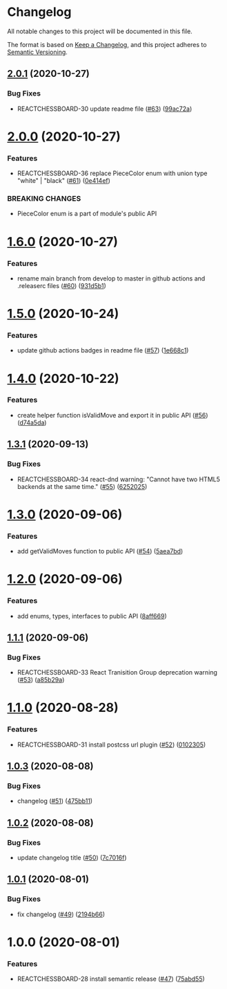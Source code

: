 # Changelog
 All notable changes to this project will be documented in this file.


The format is based on [Keep a Changelog](https://keepachangelog.com/en/1.0.0/),
 and this project adheres to [Semantic Versioning](https://semver.org/spec/v2.0.0.html).

## [2.0.1](https://github.com/ildar-icoosoft/react-chessboard/compare/v2.0.0...v2.0.1) (2020-10-27)


### Bug Fixes

* REACTCHESSBOARD-30 update readme file ([#63](https://github.com/ildar-icoosoft/react-chessboard/issues/63)) ([99ac72a](https://github.com/ildar-icoosoft/react-chessboard/commit/99ac72a796963fadb54a29bb0bf68276f7c60315))

# [2.0.0](https://github.com/ildar-icoosoft/react-chessboard/compare/v1.6.0...v2.0.0) (2020-10-27)


### Features

* REACTCHESSBOARD-36 replace PieceColor enum with union type "white" | "black" ([#61](https://github.com/ildar-icoosoft/react-chessboard/issues/61)) ([0e414ef](https://github.com/ildar-icoosoft/react-chessboard/commit/0e414ef7f5a382d5d6f1bcc3235d7bf4c887ee6e))


### BREAKING CHANGES

* PieceColor enum is a part of module's public API

# [1.6.0](https://github.com/ildar-icoosoft/react-chessboard/compare/v1.5.0...v1.6.0) (2020-10-27)


### Features

* rename main branch from develop to master in github actions and .releaserc files ([#60](https://github.com/ildar-icoosoft/react-chessboard/issues/60)) ([931d5b1](https://github.com/ildar-icoosoft/react-chessboard/commit/931d5b1d491b93a7e031e3a3b4bbb71a1344e69f))

# [1.5.0](https://github.com/ildar-icoosoft/react-chessboard/compare/v1.4.0...v1.5.0) (2020-10-24)


### Features

* update github actions badges in readme file ([#57](https://github.com/ildar-icoosoft/react-chessboard/issues/57)) ([1e668c1](https://github.com/ildar-icoosoft/react-chessboard/commit/1e668c1a458bc17f849948c3f994999bde17b25d))

# [1.4.0](https://github.com/ildar-icoosoft/react-chessboard/compare/v1.3.1...v1.4.0) (2020-10-22)


### Features

* create helper function isValidMove and export it in public API ([#56](https://github.com/ildar-icoosoft/react-chessboard/issues/56)) ([d74a5da](https://github.com/ildar-icoosoft/react-chessboard/commit/d74a5da35ca5157cc499793264b709c558995ac1))

## [1.3.1](https://github.com/ildar-icoosoft/react-chessboard/compare/v1.3.0...v1.3.1) (2020-09-13)


### Bug Fixes

* REACTCHESSBOARD-34 react-dnd warning: "Cannot have two HTML5 backends at the same time." ([#55](https://github.com/ildar-icoosoft/react-chessboard/issues/55)) ([6252025](https://github.com/ildar-icoosoft/react-chessboard/commit/6252025d351c3adaa797270da8af458d2d04ffa3))

# [1.3.0](https://github.com/ildar-icoosoft/react-chessboard/compare/v1.2.0...v1.3.0) (2020-09-06)


### Features

* add getValidMoves function to public API ([#54](https://github.com/ildar-icoosoft/react-chessboard/issues/54)) ([5aea7bd](https://github.com/ildar-icoosoft/react-chessboard/commit/5aea7bdff1de268e4bc16fbb7c479767d064f82c))

# [1.2.0](https://github.com/ildar-icoosoft/react-chessboard/compare/v1.1.1...v1.2.0) (2020-09-06)


### Features

* add enums, types, interfaces to public API ([8aff669](https://github.com/ildar-icoosoft/react-chessboard/commit/8aff669734e84cbd35a593a6066d512cf9e5a0ee))

## [1.1.1](https://github.com/ildar-icoosoft/react-chessboard/compare/v1.1.0...v1.1.1) (2020-09-06)


### Bug Fixes

* REACTCHESSBOARD-33 React Tranisition Group deprecation warning ([#53](https://github.com/ildar-icoosoft/react-chessboard/issues/53)) ([a85b29a](https://github.com/ildar-icoosoft/react-chessboard/commit/a85b29af79a0efb62a24de999df8c911cd4db6da))

# [1.1.0](https://github.com/ildar-icoosoft/react-chessboard/compare/v1.0.3...v1.1.0) (2020-08-28)


### Features

* REACTCHESSBOARD-31 install postcss url plugin ([#52](https://github.com/ildar-icoosoft/react-chessboard/issues/52)) ([0102305](https://github.com/ildar-icoosoft/react-chessboard/commit/010230599eb6c451ffcf35d5a035f28ad3a3a14d))

## [1.0.3](https://github.com/ildar-icoosoft/react-chessboard/compare/v1.0.2...v1.0.3) (2020-08-08)


### Bug Fixes

* changelog ([#51](https://github.com/ildar-icoosoft/react-chessboard/issues/51)) ([475bb11](https://github.com/ildar-icoosoft/react-chessboard/commit/475bb112ee1944e7c1eb9bfd8d17d2a3aac68342))

## [1.0.2](https://github.com/ildar-icoosoft/react-chessboard/compare/v1.0.1...v1.0.2) (2020-08-08)


### Bug Fixes

* update changelog title ([#50](https://github.com/ildar-icoosoft/react-chessboard/issues/50)) ([7c7016f](https://github.com/ildar-icoosoft/react-chessboard/commit/7c7016f4828772530c7ddde9ca397e3edef3855a))

## [1.0.1](https://github.com/ildar-icoosoft/react-chessboard/compare/v1.0.0...v1.0.1) (2020-08-01)


### Bug Fixes

* fix changelog ([#49](https://github.com/ildar-icoosoft/react-chessboard/issues/49)) ([2194b66](https://github.com/ildar-icoosoft/react-chessboard/commit/2194b66bdf045498e5d349283aaf5233f740c82e))

# 1.0.0 (2020-08-01)


### Features

* REACTCHESSBOARD-28 install semantic release ([#47](https://github.com/ildar-icoosoft/react-chessboard/issues/47)) ([75abd55](https://github.com/ildar-icoosoft/react-chessboard/commit/75abd5533760867b07b3d6620125395b2f620277))
